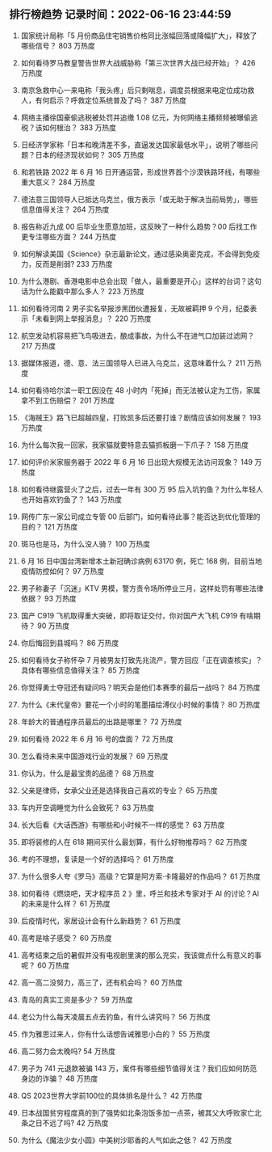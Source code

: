 
## 排行榜趋势 记录时间：2022-06-16 23:44:59
  
  1. 国家统计局称「5 月份商品住宅销售价格同比涨幅回落或降幅扩大」，释放了哪些信号？ 803 万热度
    
  2. 如何看待罗马教皇警告世界大战威胁称「第三次世界大战已经开始」？ 426 万热度
    
  3. 南京急救中心一来电称「我头疼」后只剩喘息，调度员根据来电定位成功救人，有何启示？呼救定位系统普及了吗？ 387 万热度
    
  4. 网络主播徐国豪偷逃税被处罚并追缴 1.08 亿元，为何网络主播频频被曝偷逃税？该如何根治？ 383 万热度
    
  5. 日经济学家称「日本和晚清差不多，直逼发达国家最低水平」，说明了哪些问题？日本的经济现状如何？ 305 万热度
    
  6. 和若铁路 2022 年 6 月 16 日开通运营，形成世界首个沙漠铁路环线，有哪些重大意义？ 284 万热度
    
  7. 德法意三国领导人已抵达乌克兰，俄方表示「或无助于解决当前局势」，哪些信息值得关注？ 264 万热度
    
  8. 报告称近九成 00 后毕业生愿意加班，这反映了一种什么趋势？00 后找工作更专注哪些方面？ 244 万热度
    
  9. 如何解读美国《Science》杂志最新论文，通过感染奥密克戎，不会得到免疫力，反而是削弱? 233 万热度
    
  10. 为什么港剧、香港电影中总会出现「做人，最重要是开心」这样的台词？这句话为什么能戳中那么多人？ 223 万热度
    
  11. 如何看待河南 2 男子实名举报涉黑团伙遭报复，无故被羁押 9 个月，纪委表示「未看到网上举报消息」？ 220 万热度
    
  12. 航空发动机容易把飞鸟吸进去，酿成事故，为什么不在进气口加装过滤网？ 217 万热度
    
  13. 据媒体报道，德、意、法三国领导人已进入乌克兰，这意味着什么？ 211 万热度
    
  14. 如何看待哈尔滨一职工因没在 48 小时内「死掉」而无法被认定为工伤，家属拿不到工伤赔偿？ 201 万热度
    
  15. 《海贼王》路飞已超越四皇，打败凯多后还要打谁？剧情应该如何发展？ 193 万热度
    
  16. 为什么每次我一回家，我家猫就要特意去猫抓板磨一下爪子？ 158 万热度
    
  17. 如何评价米家服务器于 2022 年 6 月 16 日出现大规模无法访问现象？ 149 万热度
    
  18. 如何看待继露营火了之后，过去一年有 300 万 95 后入坑钓鱼？为什么年轻人也开始喜欢钓鱼了？ 143 万热度
    
  19. 网传广东一家公司成立专管 00 后部门，如何看待此事？能否达到优化管理的目的？ 121 万热度
    
  20. 斑马也是马，为什么没人骑？ 100 万热度
    
  21. 6 月 16 日中国台湾新增本土新冠确诊病例 63170 例，死亡 168 例，目前当地疫情防控如何？ 97 万热度
    
  22. 男子称妻子「沉迷」KTV 男模，警方责令场所停业三月，这样处罚有哪些法律依据？ 93 万热度
    
  23. 国产 C919 飞机取得重大突破，即将取证交付，你对国产大飞机 C919 有啥期待？ 90 万热度
    
  24. 你后悔回到县城吗？ 86 万热度
    
  25. 如何看待女子称怀孕 7 月被男友打致先兆流产，警方回应「正在调查核实」？具体有哪些信息值得关注？ 85 万热度
    
  26. 你觉得勇士夺冠还有疑问吗？明天会是他们本赛季的最后一战吗？ 84 万热度
    
  27. 为什么《末代皇帝》要花一个小时的笔墨描绘溥仪小时候的事情？ 80 万热度
    
  28. 年龄大的普通程序员最后的出路是哪里？ 72 万热度
    
  29. 如何看待 2022 年 6 月 16 号的盘面？ 72 万热度
    
  30. 怎么看待未来中国游戏行业的发展？ 69 万热度
    
  31. 你认为，什么是最宝贵的品德？ 68 万热度
    
  32. 父亲是律师，女承父业还是选择我自己喜欢的专业？ 65 万热度
    
  33. 车内开空调睡觉为什么会致死？ 63 万热度
    
  34. 长大后看《大话西游》有哪些和小时候不一样的感觉？ 63 万热度
    
  35. 即将装修的人在 618 期间买什么最划算，有什么好物推荐吗？ 62 万热度
    
  36. 考的不理想，复读是一个好的选择吗？ 61 万热度
    
  37. 为什么很多人夸《罗马》高级？它算是阿方索·卡隆最好的作品吗？ 61 万热度
    
  38. 如何看待《燃烧吧，天才程序员 2 》里，呼兰和技术专家对于 AI 的讨论？AI的未来是什么样？ 61 万热度
    
  39. 后疫情时代，家居设计会有什么新趋势？ 61 万热度
    
  40. 高考是啥子感受？ 60 万热度
    
  41. 高考结束之后的暑假并没有电视剧里演的那么充实，我该做点什么有意义的事呢？ 60 万热度
    
  42. 高一高二没努力，高三了，还有机会吗？ 60 万热度
    
  43. 青岛的真实工资是多少？ 59 万热度
    
  44. 老公为什么每天凌晨五点去钓鱼，有什么讲究吗？ 56 万热度
    
  45. 作为雅思过来人，你有什么话想告诫雅思小白的？ 55 万热度
    
  46. 高二努力会太晚吗? 54 万热度
    
  47. 男子为 741 元退款被骗 143 万，案件有哪些细节值得关注？我们应如何防范身边的诈骗？ 48 万热度
    
  48. QS 2023世界大学前100位的具体排名是什么？ 42 万热度
    
  49. 日本战国贫穷程度真的到了强势如北条泡饭多加一点茶，被其父大呼败家亡北条之日不远了吗? 42 万热度
    
  50. 为什么《魔法少女小圆》中美树沙耶香的人气如此之低？ 42 万热度
    